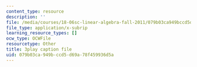 ```yaml
---
content_type: resource
description: ''
file: /media/courses/18-06sc-linear-algebra-fall-2011/079b03ca949bccd5d69a78f459936d5a_8o5Cmfpeo6g.srt
file_type: application/x-subrip
learning_resource_types: []
ocw_type: OCWFile
resourcetype: Other
title: 3play caption file
uid: 079b03ca-949b-ccd5-d69a-78f459936d5a
---
```

